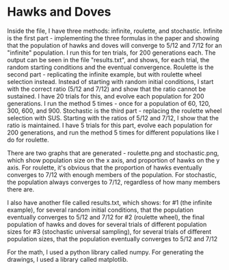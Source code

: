 # Hawks and Doves 

Inside the file, I have three methods: infinite, roulette, and stochastic.
Infinite is the first part - implementing the three formulas in the paper and showing that the population of hawks and doves will converge to 5/12 and 7/12 for an "infinite" population. I run this for ten trials, for 200 generations each. The output can be seen in the file "results.txt", and shows, for each trial, the random starting conditions and the eventual convergence.
Roulette is the second part - replicating the infinite example, but with roulette wheel selection instead. Instead of starting with random initial conditions, I start with the correct ratio (5/12 and 7/12) and show that the ratio cannot be sustained. I have 20 trials for this, and evolve each population for 200 generations. I run the method 5 times - once for a population of 60, 120, 300, 600, and 900.
Stochastic is the third part - replacing the roulette wheel selection with SUS. Starting with the ratios of 5/12 and 7/12, I show that the ratio is maintained. I have 5 trials for this part, evolve each population for 200 generations, and run the method 5 times for different populations like I do for roulette.

There are two graphs that are generated - roulette.png and stochastic.png, which show population size on the x axis, and proportion of hawks on the y axis. For roulette, it's obvious that the proportion of hawks eventually converges to 7/12 with enough members of the population. For stochastic, the population always converges to 7/12, regardless of how many members there are.

I also have another file called results.txt, which shows:
    for #1 (the infinite example), for several random initial conditions, that the population eventually converges to 5/12 and 7/12
    for #2 (roulette wheel), the final population of hawks and doves for several trials of different population sizes
    for #3 (stochastic universal sampling), for several trials of different population sizes, that the population eventually converges to 5/12 and 7/12

For the math, I used a python library called numpy. For generating the drawings, I used a library called matplotlib.

